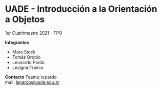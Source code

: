 # UADE - Introducción a la Orientación a Objetos
1er Cuatrimestre 2021 - TPO

__Integrantes__
- Mora Stock
- Tomás Orobio
- Leonardo Pardo
- Levigna Franco

__Contacto__
Teams: lepardo  
mail: lepardo@uade.edu.ar
